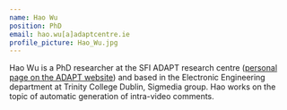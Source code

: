 ```yaml
---
name: Hao Wu
position: PhD
email: hao.wu[a]adaptcentre.ie
profile_picture: Hao_Wu.jpg
---
```


Hao Wu is a PhD researcher at the SFI ADAPT research centre ([personal page on the ADAPT website](https://www.adaptcentre.ie/experts/hao-wu/)) and based in the Electronic Engineering department at Trinity College Dublin, Sigmedia group. Hao works on the topic of automatic generation of intra-video comments.
